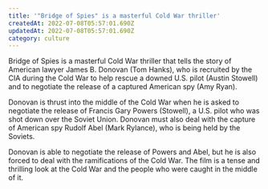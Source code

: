 ```yaml
---
title: '"Bridge of Spies" is a masterful Cold War thriller'
createdAt: 2022-07-08T05:57:01.690Z
updatedAt: 2022-07-08T05:57:01.690Z
category: culture
---
```


Bridge of Spies is a masterful Cold War thriller that tells the story of American lawyer James B. Donovan (Tom Hanks), who is recruited by the CIA during the Cold War to help rescue a downed U.S. pilot (Austin Stowell) and to negotiate the release of a captured American spy (Amy Ryan).

Donovan is thrust into the middle of the Cold War when he is asked to negotiate the release of Francis Gary Powers (Stowell), a U.S. pilot who was shot down over the Soviet Union. Donovan must also deal with the capture of American spy Rudolf Abel (Mark Rylance), who is being held by the Soviets.

Donovan is able to negotiate the release of Powers and Abel, but he is also forced to deal with the ramifications of the Cold War. The film is a tense and thrilling look at the Cold War and the people who were caught in the middle of it.
